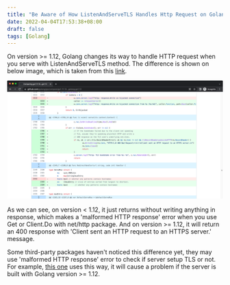 ```yaml
---
title: "Be Aware of How ListenAndServeTLS Handles Http Request on Golang net/http Package"
date: 2022-04-04T17:53:38+08:00
draft: false
tags: [Golang]
---
```


On version >= 1.12, Golang changes its way to handle HTTP request when you serve with ListenAndServeTLS method. The difference is shown on below image, which is taken from this [link](https://github.com/golang/go/compare/go1.11.13...golang:go1.12).

![golang 1.11.13 and 1.12 diff image](/be-aware-of-how-listenandservetls-handles-http-request-on-golang-net-http-package-1.png)

As we can see, on version < 1.12, it just returns without writing anything in response, which makes a 'malformed HTTP response' error when you use Get or Client.Do with net/http package. And on version >= 1.12, it will return an 400 response with 'Client sent an HTTP request to an HTTPS server.' message.

Some third-party packages haven't noticed this difference yet, they may use 'malformed HTTP response' error to check if server setup TLS or not. For example, [this one](https://github.com/percona/pmm-client/blob/cd42b1da19df0a278302a74d475db1e8e1fe0cb1/pmm/check_network.go#L365) uses this way, it will cause a problem if the server is built with Golang version >= 1.12.
